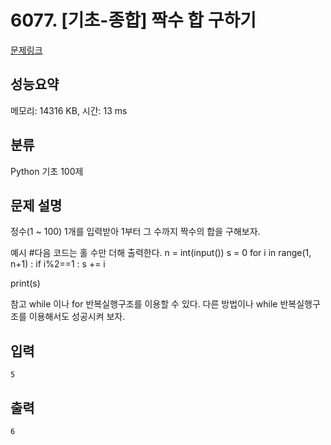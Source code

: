 # 6077. [기초-종합] 짝수 합 구하기

[문제링크](https://codeup.kr/problem.php?id=6077)

## 성능요약

메모리: 14316 KB, 시간: 13 ms

## 분류

Python 기초 100제

## 문제 설명

정수(1 ~ 100) 1개를 입력받아 1부터 그 수까지 짝수의 합을 구해보자.

예시
#다음 코드는 홀 수만 더해 출력한다.
n = int(input())
s = 0
for i in range(1, n+1) :
  if i%2==1 :
    s += i

print(s)

참고
while 이나 for 반복실행구조를 이용할 수 있다.
다른 방법이나 while 반복실행구조를 이용해서도 성공시켜 보자.

## 입력

```
5
```

## 출력

```
6
```